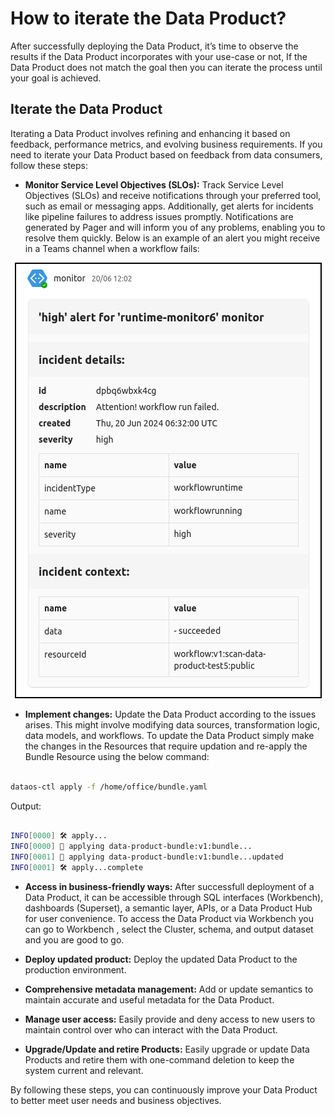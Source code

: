 # How to iterate the Data Product?

After successfully deploying the Data Product, it’s time to observe the results if the Data Product incorporates with your use-case or not, If the Data Product does not match the goal then you can iterate the process until your goal is achieved. 

## Iterate the Data Product
Iterating a Data Product involves refining and enhancing it based on feedback, performance metrics, and evolving business requirements. If you need to iterate your Data Product based on feedback from data consumers, follow these steps:

- **Monitor Service Level Objectives (SLOs):** Track Service Level Objectives (SLOs) and receive notifications through your preferred tool, such as email or messaging apps. Additionally, get alerts for incidents like pipeline failures to address issues promptly. Notifications are generated by Pager and will inform you of any problems, enabling you to resolve them quickly. Below is an example of an alert you might receive in a Teams channel when a workflow fails:

<div style="text-align: center;">
  <img src="/products/data_product/how_to_guides/image.png" style="border:2px solid black; width: auto; height: 25%;">
</div>

- **Implement changes:** Update the Data Product according to the issues arises. This might involve modifying data sources, transformation logic, data models, and workflows. To update the Data Product simply make the changes in the Resources that require updation and re-apply the Bundle Resource using the below command:

```bash

dataos-ctl apply -f /home/office/bundle.yaml

```
Output:

```bash

INFO[0000] 🛠 apply...                                   
INFO[0000] 🔧 applying data-product-bundle:v1:bundle...   
INFO[0001] 🔧 applying data-product-bundle:v1:bundle...updated 
INFO[0001] 🛠 apply...complete 

```

- **Access in business-friendly ways:** After successfull deployment of a Data Product, it can be accessible through SQL interfaces (Workbench), dashboards (Superset), a semantic layer, APIs, or a Data Product Hub for user convenience. To access the Data Product via Workbench you can go to Workbench , select the Cluster, schema, and output dataset and you are good to go. 

- **Deploy updated product:** Deploy the updated Data Product to the production environment.

- **Comprehensive metadata management:** Add or update semantics to maintain accurate and useful metadata for the Data Product.

- **Manage user access:** Easily provide and deny access to new users to maintain control over who can interact with the Data Product.

- **Upgrade/Update and retire Products:** Easily upgrade or update Data Products and retire them with one-command deletion to keep the system current and relevant.

By following these steps, you can continuously improve your Data Product to better meet user needs and business objectives.